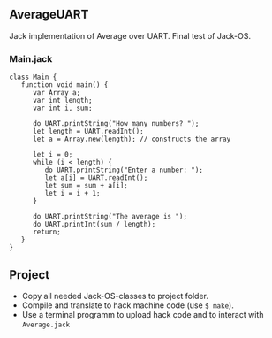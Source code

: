 ## AverageUART

Jack implementation of Average over UART. Final test of Jack-OS.

### Main.jack
```
class Main {
   function void main() {
      var Array a;
      var int length;
      var int i, sum;

	  do UART.printString("How many numbers? ");
      let length = UART.readInt();
      let a = Array.new(length); // constructs the array

      let i = 0;
      while (i < length) {
		 do UART.printString("Enter a number: ");
         let a[i] = UART.readInt();
         let sum = sum + a[i];
         let i = i + 1;
      }

      do UART.printString("The average is ");
      do UART.printInt(sum / length);
      return;
   }
}
```

## Project
* Copy all needed Jack-OS-classes to project folder.
* Compile and translate to hack machine code (use `$ make`).
* Use a terminal programm to upload hack code and to interact with `Average.jack`
